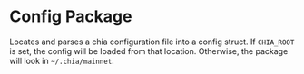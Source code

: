 # Config Package

Locates and parses a chia configuration file into a config struct. If `CHIA_ROOT` is set, the config will be loaded from that location. Otherwise, the package will look in `~/.chia/mainnet`.

